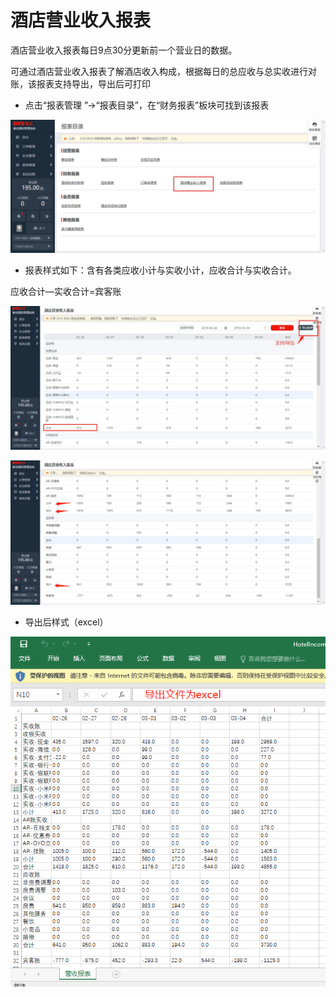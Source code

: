 # 酒店营业收入报表

酒店营业收入报表每日9点30分更新前一个营业日的数据。

可通过酒店营业收入报表了解酒店收入构成，根据每日的总应收与总实收进行对账，该报表支持导出，导出后可打印

* 点击“报表管理 ”→“报表目录”，在“财务报表”板块可找到该报表

![](../../../.gitbook/assets/image%20%28275%29.png)

* 报表样式如下：含有各类应收小计与实收小计，应收合计与实收合计。

应收合计—实收合计=宾客账

![](../../../.gitbook/assets/image%20%28414%29.png)

![](../../../.gitbook/assets/image%20%28363%29.png)

* 导出后样式（excel）

![](../../../.gitbook/assets/image%20%28321%29.png)


